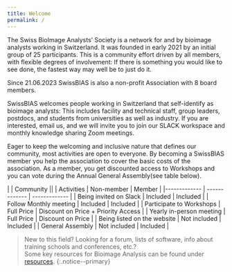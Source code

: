 ```yaml
---
title: Welcome
permalink: /
---
```


The Swiss BioImage Analysts’ Society is a network for and by bioimage analysts working in Switzerland. 
It was founded in early 2021 by an initial group of 25 participants. This is a community effort driven by all members, with flexible degrees of involvement: If there is something you would like to see done, the fastest way may well be to just do it.

Since 21.06.2023 SwissBIAS is also a non-profit Association with 8 board members. 

SwissBIAS welcomes people working in Switzerland that self-identify as bioimage analysts: This includes facility and technical staff, group leaders, postdocs, and students from universities as well as industry. If you are interested, email us, and we will invite you to join our SLACK workspace and monthly knowledge sharing Zoom meetings.

Eager to keep the welcoming and inclusive nature that defines our community, most activities are open to everyone. By becoming a SwissBIAS member you help the association to cover the basic costs of the association. As a member, you get discounted access to Workshops and you can vote during the Annual General Assembly(see table below).


|            | Community                       ||
| Activities | Non-member  | Member             |
|------------- | ------------- | -------------  |
| Being invited on Slack | Included  | Included |
| Follow Monthly meeting | Included  | Included |
| Participate to Workshops | Full Price  | Discount on Price + Priority Access |
| Yearly in-person meeting | Full Price  | Discount on Price |
| Being listed on the website | Not included  | Included |
| General Assembly | Not included  | Included |

> New to this field? Looking for a forum, lists of software, info about  training schools and conferences, etc.?<br/>
Some key resources for Bioimage Analysis can be found under [resources](resources/).
{:.notice--primary}